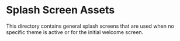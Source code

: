 # Splash Screen Assets

This directory contains general splash screens that are used when no specific
theme is active or for the initial welcome screen.
